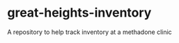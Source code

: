 great-heights-inventory
=======================

A repository to help track inventory at a methadone clinic
